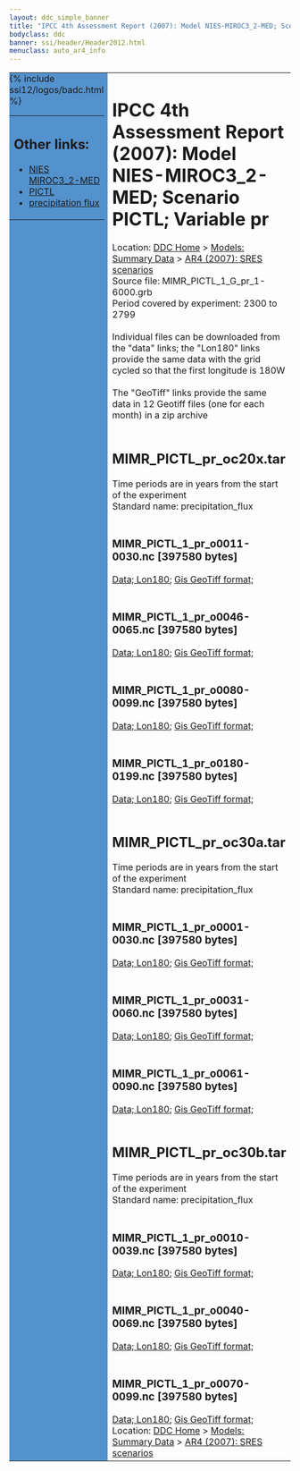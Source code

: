 ```yaml
---
layout: ddc_simple_banner
title: "IPCC 4th Assessment Report (2007): Model NIES-MIROC3_2-MED; Scenario PICTL; Variable pr"
bodyclass: ddc
banner: ssi/header/Header2012.html
menuclass: auto_ar4_info
---
```



<table width="100%" border="0" cellspacing="0" cellpadding="0" style="border-collapse: collapse;">
<tr style="margin:0;padding:0;border:0;">
<td style="margin:0;padding:0;border:0;height:1pt;width:150pt;background:#5492CD;" valign="top" >

<div id="lh-col2" class="auto_ar4_info">
<table class="menumain" bgcolor="#5492CD" cellspacing="0" width="100%" border="0">
<tr><td>
<h2> Other links:</h2>
<ul>
<li><a href="/auto/ar4/model-NIES-MIROC3_2-MED.html">NIES<br/>MIROC3_2-MED</a></li>
<li><a href="/auto/ar4/scenario-PICTL.html">PICTL</a></li>
<li><a href="/auto/ar4/var-precipitation_flux.html">precipitation flux</a></li>
</ul>
</td></tr>
{% include ssi12/logos/badc.html %}
</table>
</div>
</td>
<td><h1>IPCC 4th Assessment Report (2007): Model NIES-MIROC3_2-MED; Scenario PICTL; Variable pr</h1>

<!-- Breadcrumb1 -->
<div id="breadcrumb1" align="left">
Location: <a href="/index.html">DDC Home</a> > <a href="/sim/gcm_clim/">Models: Summary Data</a>
> <a href="/sim/gcm_clim/SRES_AR4/index.html">AR4 (2007): SRES scenarios</a>
</div>
<!-- End of Breadcrumb1 -->Source file: MIMR_PICTL_1_G_pr_1-6000.grb
<br/>
Period covered by experiment: 2300 to 2799<br/>
<br/>Individual files can be downloaded from the "data" links; the "Lon180" links provide the same data
         with the grid cycled so that the first longitude is 180W<br/>
<br/>The "GeoTiff" links provide the same data in 12 Geotiff files (one for each month)
          in a zip archive<br/>
<br/><h2>MIMR_PICTL_pr_oc20x.tar</h2>
Time periods are in years from the start of the experiment<br/>
Standard name: precipitation_flux<br>
<br/><h3>MIMR_PICTL_1_pr_o0011-0030.nc [397580 bytes]</h3>
<a href="http://apps.ipcc-data.org/cgi-bin/downl/ar4_nc/pr/MIMR_PICTL_1_pr_o0011-0030.nc">Data; </a><a href="http://apps.ipcc-data.org/cgi-bin/downl/ar4_nc/pr/MIMR_PICTL_1_pr_o0011-0030.cyto180.nc"> Lon180</a>; <a href="/cgi-bin/downl/ar4_tif/pr/MIMR_PICTL_1_pr_o0011-0030.zip">Gis GeoTiff format; </a><br/>
<br/><h3>MIMR_PICTL_1_pr_o0046-0065.nc [397580 bytes]</h3>
<a href="http://apps.ipcc-data.org/cgi-bin/downl/ar4_nc/pr/MIMR_PICTL_1_pr_o0046-0065.nc">Data; </a><a href="http://apps.ipcc-data.org/cgi-bin/downl/ar4_nc/pr/MIMR_PICTL_1_pr_o0046-0065.cyto180.nc"> Lon180</a>; <a href="/cgi-bin/downl/ar4_tif/pr/MIMR_PICTL_1_pr_o0046-0065.zip">Gis GeoTiff format; </a><br/>
<br/><h3>MIMR_PICTL_1_pr_o0080-0099.nc [397580 bytes]</h3>
<a href="http://apps.ipcc-data.org/cgi-bin/downl/ar4_nc/pr/MIMR_PICTL_1_pr_o0080-0099.nc">Data; </a><a href="http://apps.ipcc-data.org/cgi-bin/downl/ar4_nc/pr/MIMR_PICTL_1_pr_o0080-0099.cyto180.nc"> Lon180</a>; <a href="/cgi-bin/downl/ar4_tif/pr/MIMR_PICTL_1_pr_o0080-0099.zip">Gis GeoTiff format; </a><br/>
<br/><h3>MIMR_PICTL_1_pr_o0180-0199.nc [397580 bytes]</h3>
<a href="http://apps.ipcc-data.org/cgi-bin/downl/ar4_nc/pr/MIMR_PICTL_1_pr_o0180-0199.nc">Data; </a><a href="http://apps.ipcc-data.org/cgi-bin/downl/ar4_nc/pr/MIMR_PICTL_1_pr_o0180-0199.cyto180.nc"> Lon180</a>; <a href="/cgi-bin/downl/ar4_tif/pr/MIMR_PICTL_1_pr_o0180-0199.zip">Gis GeoTiff format; </a><br/>
<br/><h2>MIMR_PICTL_pr_oc30a.tar</h2>
Time periods are in years from the start of the experiment<br/>
Standard name: precipitation_flux<br>
<br/><h3>MIMR_PICTL_1_pr_o0001-0030.nc [397580 bytes]</h3>
<a href="http://apps.ipcc-data.org/cgi-bin/downl/ar4_nc/pr/MIMR_PICTL_1_pr_o0001-0030.nc">Data; </a><a href="http://apps.ipcc-data.org/cgi-bin/downl/ar4_nc/pr/MIMR_PICTL_1_pr_o0001-0030.cyto180.nc"> Lon180</a>; <a href="/cgi-bin/downl/ar4_tif/pr/MIMR_PICTL_1_pr_o0001-0030.zip">Gis GeoTiff format; </a><br/>
<br/><h3>MIMR_PICTL_1_pr_o0031-0060.nc [397580 bytes]</h3>
<a href="http://apps.ipcc-data.org/cgi-bin/downl/ar4_nc/pr/MIMR_PICTL_1_pr_o0031-0060.nc">Data; </a><a href="http://apps.ipcc-data.org/cgi-bin/downl/ar4_nc/pr/MIMR_PICTL_1_pr_o0031-0060.cyto180.nc"> Lon180</a>; <a href="/cgi-bin/downl/ar4_tif/pr/MIMR_PICTL_1_pr_o0031-0060.zip">Gis GeoTiff format; </a><br/>
<br/><h3>MIMR_PICTL_1_pr_o0061-0090.nc [397580 bytes]</h3>
<a href="http://apps.ipcc-data.org/cgi-bin/downl/ar4_nc/pr/MIMR_PICTL_1_pr_o0061-0090.nc">Data; </a><a href="http://apps.ipcc-data.org/cgi-bin/downl/ar4_nc/pr/MIMR_PICTL_1_pr_o0061-0090.cyto180.nc"> Lon180</a>; <a href="/cgi-bin/downl/ar4_tif/pr/MIMR_PICTL_1_pr_o0061-0090.zip">Gis GeoTiff format; </a><br/>
<br/><h2>MIMR_PICTL_pr_oc30b.tar</h2>
Time periods are in years from the start of the experiment<br/>
Standard name: precipitation_flux<br>
<br/><h3>MIMR_PICTL_1_pr_o0010-0039.nc [397580 bytes]</h3>
<a href="http://apps.ipcc-data.org/cgi-bin/downl/ar4_nc/pr/MIMR_PICTL_1_pr_o0010-0039.nc">Data; </a><a href="http://apps.ipcc-data.org/cgi-bin/downl/ar4_nc/pr/MIMR_PICTL_1_pr_o0010-0039.cyto180.nc"> Lon180</a>; <a href="/cgi-bin/downl/ar4_tif/pr/MIMR_PICTL_1_pr_o0010-0039.zip">Gis GeoTiff format; </a><br/>
<br/><h3>MIMR_PICTL_1_pr_o0040-0069.nc [397580 bytes]</h3>
<a href="http://apps.ipcc-data.org/cgi-bin/downl/ar4_nc/pr/MIMR_PICTL_1_pr_o0040-0069.nc">Data; </a><a href="http://apps.ipcc-data.org/cgi-bin/downl/ar4_nc/pr/MIMR_PICTL_1_pr_o0040-0069.cyto180.nc"> Lon180</a>; <a href="/cgi-bin/downl/ar4_tif/pr/MIMR_PICTL_1_pr_o0040-0069.zip">Gis GeoTiff format; </a><br/>
<br/><h3>MIMR_PICTL_1_pr_o0070-0099.nc [397580 bytes]</h3>
<a href="http://apps.ipcc-data.org/cgi-bin/downl/ar4_nc/pr/MIMR_PICTL_1_pr_o0070-0099.nc">Data; </a><a href="http://apps.ipcc-data.org/cgi-bin/downl/ar4_nc/pr/MIMR_PICTL_1_pr_o0070-0099.cyto180.nc"> Lon180</a>; <a href="/cgi-bin/downl/ar4_tif/pr/MIMR_PICTL_1_pr_o0070-0099.zip">Gis GeoTiff format; </a><br/>
<!-- Breadcrumb2 -->
<div id="breadcrumb2" align="left">
Location: <a href="/index.html">DDC Home</a> > <a href="/sim/gcm_clim/">Models: Summary Data</a>
> <a href="/sim/gcm_clim/SRES_AR4/index.html">AR4 (2007): SRES scenarios</a>
</div>
<!-- End of Breadcrumb2 --></td></tr></table>
